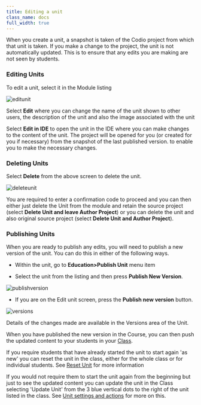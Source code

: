 ```yaml
---
title: Editing a unit
class_name: docs
full_width: true
---
```


When you create a unit, a snapshot is taken of the Codio project from which that unit is taken. If you make a change to the project, the unit is not automatically updated. This is to ensure that any edits you are making are not seen by students.

### Editing Units

To edit a unit, select it in the Module listing

<img alt="editunit" src="/img/docs/editunit.png" class="simple"/>

Select **Edit** where you can change the name of the unit shown to other users, the description of the unit and also the image associated with the unit

Select **Edit in IDE** to open the unit in the IDE where you can make changes to the content of the unit. The project will be opened for you (or created for you if necessary) from the snapshot of the last published version. to enable you to make the necessary changes. 

### Deleting Units
Select **Delete** from the above screen to delete the unit. 

<img alt="deleteunit" src="/img/docs/deleteunit.png" class="simple"/>

You are required to enter a confirmation code to proceed and you can then either just delete the Unit from the module and retain the source project (select **Delete Unit and leave Author Project**) or you can delete the unit and also original source project (select **Delete Unit and Author Project**). 

### Publishing Units

When you are ready to publish any edits, you will need to publish a new version of the unit. You can do this in either of the following ways.

- Within the unit, go to **Education>Publish Unit** menu item

- Select the unit from the listing and then press **Publish New Version**.

<img alt="publishversion" src="/img/docs/publishversionnew.png" class="simple"/>

- If you are on the Edit unit screen, press the **Publish new version** button.

<img alt="versions" src="/img/docs/versions.png" class="simple"/>

Details of the changes made are available in the Versions area of the Unit.


When you have published the new version in the Course, you can then push the updated content to your students in your [Class](/docs/teacher/classes/).

If you require students that have already started the unit to start again 'as new' you can reset the unit in the class, either for the whole class or for individual students. See [Reset Unit](/docs/teacher/classes/reset-unit) for more information


If you would not require them to start the unit again from the beginning but just to see the updated content you can update the unit in the Class selecting 'Update Unit' from the 3 blue vertical dots to the right of the unit listed in the class. See [Unit settings and actions](/docs/teacher/classes/settings/) for more on this.





